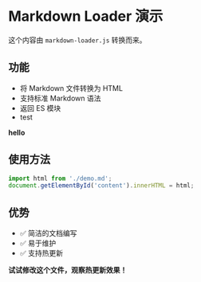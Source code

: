 # Markdown Loader 演示

这个内容由 `markdown-loader.js` 转换而来。

## 功能

- 将 Markdown 文件转换为 HTML
- 支持标准 Markdown 语法
- 返回 ES 模块
- test

**hello**

## 使用方法

```javascript
import html from './demo.md';
document.getElementById('content').innerHTML = html;
```

## 优势

- ✅ 简洁的文档编写
- ✅ 易于维护
- ✅ 支持热更新

**试试修改这个文件，观察热更新效果！**

